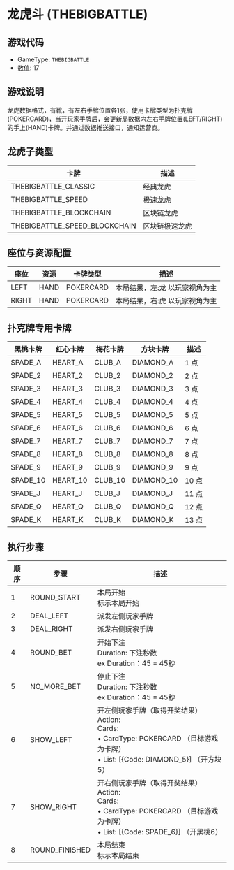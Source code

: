 <!-- markdownlint-disable MD033 -->
# 龙虎斗 (THEBIGBATTLE)

## 游戏代码

- GameType: `THEBIGBATTLE`
- 数值: 17

## 游戏说明

龙虎数据格式，有靴，有左右手牌位置各1张，使用卡牌类型为扑克牌(POKERCARD)，当开玩家手牌后，会更新局数据内左右手牌位置(LEFT/RIGHT)的手上(HAND)卡牌。并通过数据推送接口，通知运营商。

## 龙虎子类型

| 卡牌 | 描述 |
|------|------|
| THEBIGBATTLE_CLASSIC | 经典龙虎 |
| THEBIGBATTLE_SPEED | 极速龙虎 |
| THEBIGBATTLE_BLOCKCHAIN | 区块链龙虎 |
| THEBIGBATTLE_SPEED_BLOCKCHAIN | 区块链极速龙虎 |

## 座位与资源配置

| 座位 | 资源 | 卡牌类型 | 描述 |
|------|------|----------|------|
| LEFT | HAND | POKERCARD | 本局结果，左:龙 以玩家视角为主 |
| RIGHT | HAND | POKERCARD | 本局结果，右:虎 以玩家视角为主 |

## 扑克牌专用卡牌

| 黑桃卡牌 | 红心卡牌 | 梅花卡牌 | 方块卡牌 | 描述 |
|----------|----------|----------|----------|------|
| SPADE_A | HEART_A | CLUB_A | DIAMOND_A | 1 点 |
| SPADE_2 | HEART_2 | CLUB_2 | DIAMOND_2 | 2 点 |
| SPADE_3 | HEART_3 | CLUB_3 | DIAMOND_3 | 3 点 |
| SPADE_4 | HEART_4 | CLUB_4 | DIAMOND_4 | 4 点 |
| SPADE_5 | HEART_5 | CLUB_5 | DIAMOND_5 | 5 点 |
| SPADE_6 | HEART_6 | CLUB_6 | DIAMOND_6 | 6 点 |
| SPADE_7 | HEART_7 | CLUB_7 | DIAMOND_7 | 7 点 |
| SPADE_8 | HEART_8 | CLUB_8 | DIAMOND_8 | 8 点 |
| SPADE_9 | HEART_9 | CLUB_9 | DIAMOND_9 | 9 点 |
| SPADE_10 | HEART_10 | CLUB_10 | DIAMOND_10 | 10 点 |
| SPADE_J | HEART_J | CLUB_J | DIAMOND_J | 11 点 |
| SPADE_Q | HEART_Q | CLUB_Q | DIAMOND_Q | 12 点 |
| SPADE_K | HEART_K | CLUB_K | DIAMOND_K | 13 点 |

## 执行步骤

| 顺序 | 步骤 | 描述 |
|------|------|------|
| 1 | ROUND_START | 本局开始<br/>标示本局开始 |
| 2 | DEAL_LEFT | 派发左侧玩家手牌 |
| 3 | DEAL_RIGHT | 派发右侧玩家手牌 |
| 4 | ROUND_BET | 开始下注<br/>Duration: 下注秒数<br/>ex Duration：45 = 45秒 |
| 5 | NO_MORE_BET | 停止下注<br/>Duration: 下注秒数<br/>ex Duration：45 = 45秒 |
| 6 | SHOW_LEFT | 开左侧玩家手牌（取得开奖结果）<br/>Action:<br/>Cards:<br/>• CardType: POKERCARD （目标游戏为卡牌）<br/>• List: [&#123;Code: DIAMOND_5&#125;] （开方块5） |
| 7 | SHOW_RIGHT | 开右侧玩家手牌（取得开奖结果）<br/>Action:<br/>Cards:<br/>• CardType: POKERCARD （目标游戏为卡牌）<br/>• List: [&#123;Code: SPADE_6&#125;] （开黑桃6） |
| 8 | ROUND_FINISHED | 本局结束<br/>标示本局结束 |
